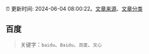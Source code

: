 :alarm_clock: 更新时间: 2024-06-04 08:00:22。[文章来源](/README.md)、[文章分类](/TAGS.md)

## 百度


> 关键字：`baidu`、`Baidu`、`百度`、`文心`



